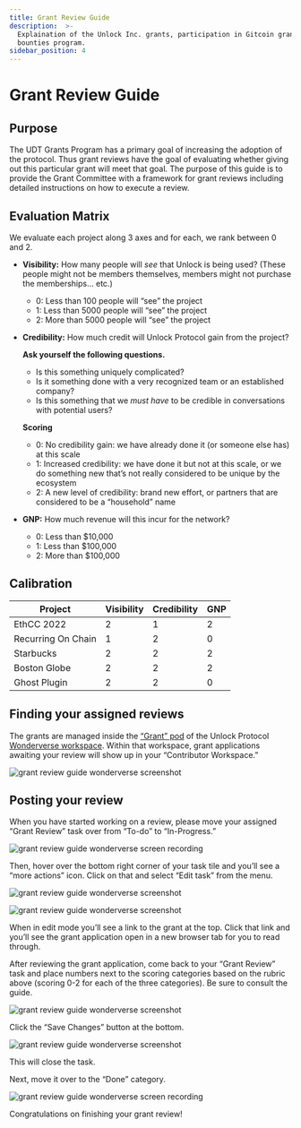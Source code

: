 ```yaml
---
title: Grant Review Guide
description:  >-
  Explaination of the Unlock Inc. grants, participation in Gitcoin grants and 
  bounties program.
sidebar_position: 4
---
```

# Grant Review Guide

## Purpose

The UDT Grants Program has a primary goal of increasing the adoption of the protocol. Thus grant reviews have the goal of evaluating whether giving out this particular grant will meet that goal. The purpose of this guide is to provide the Grant Committee with a framework for grant reviews including detailed instructions on how to execute a review.

## Evaluation Matrix

We evaluate each project along 3 axes and for each, we rank between 0 and 2.

- **Visibility:** How many people will *see* that Unlock is being used? (These people might not be members themselves, members might not purchase the memberships… etc.)
    - 0: Less than 100 people will “see” the project
    - 1: Less than 5000 people will “see” the project
    - 2: More than 5000 people will “see” the project
- **Credibility:** How much credit will Unlock Protocol gain from the project?
    
    **Ask yourself the following questions.**
    
    - Is this something uniquely complicated?
    - Is it something done with a very recognized team or an established company?
    - Is this something that we *must have* to be credible in conversations with potential users?
    
    **Scoring**
    
    - 0: No credibility gain: we have already done it (or someone else has) at this scale
    - 1: Increased credibility: we have done it but not at this scale, or we do something new that’s not really considered to be unique by the ecosystem
    - 2: A new level of credibility: brand new effort, or partners that are considered to be a “household” name
- **GNP:** How much revenue will this incur for the network?
    - 0: Less than $10,000
    - 1: Less than $100,000
    - 2: More than $100,000

## Calibration

| Project | Visibility | Credibility | GNP |
| --- | --- | --- | --- |
| EthCC 2022 | 2 | 1 | 2 |
| Recurring On Chain | 1 | 2 | 0 |
| Starbucks | 2 | 2 | 2 |
| Boston Globe | 2 | 2 | 2 |
| Ghost Plugin | 2 | 2 | 0 |

## Finding your assigned reviews

The grants are managed inside the [“Grant” pod](https://app.wonderverse.xyz/pod/68474324611236166/boards) of the Unlock Protocol [Wonderverse workspace](https://app.wonderverse.xyz/organization/unlock/boards?entity=task). Within that workspace, grant applications awaiting your review will show up in your “Contributor Workspace.” 

![grant review guide wonderverse screenshot](/img/governance/grants/grant-review-guide-1.png)

## Posting your review

When you have started working on a review, please move your assigned “Grant Review” task over from “To-do” to “In-Progress.” 

![grant review guide wonderverse screen recording](/img/governance/grants/grant-review-guide-1.gif)

Then, hover over the bottom right corner of your task tile and you’ll see a “more actions” icon. Click on that and select “Edit task” from the menu.

![grant review guide wonderverse screenshot](/img/governance/grants/grant-review-guide-2.png)

![grant review guide wonderverse screenshot](/img/governance/grants/grant-review-guide-3.png)

When in edit mode you’ll see a link to the grant at the top. Click that link and you’ll see the grant application open in a new browser tab for you to read through.

After reviewing the grant application, come back to your “Grant Review” task and place numbers next to the scoring categories based on the rubric above (scoring 0-2 for each of the three categories). Be sure to consult the guide. 

![grant review guide wonderverse screenshot](/img/governance/grants/grant-review-guide-4.png)

Click the “Save Changes” button at the bottom.

![grant review guide wonderverse screenshot](/img/governance/grants/grant-review-guide-5.png)

This will close the task.

Next, move it over to the “Done” category.

![grant review guide wonderverse screen recording](/img/governance/grants/grant-review-guide-2.gif)

Congratulations on finishing your grant review!